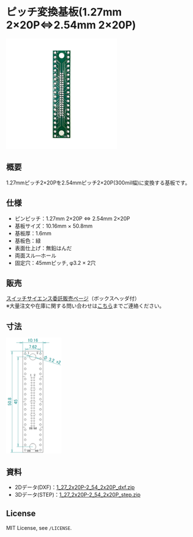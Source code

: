 # ピッチ変換基板(1.27mm 2×20P⇔2.54mm 2×20P)

<img src="/img/ProductImage_1000px.jpg" width="300px">

## 概要
1.27mmピッチ2×20Pを2.54mmピッチ2×20P(300mil幅)に変換する基板です。

## 仕様
- ピンピッチ：1.27mm 2×20P ⇔ 2.54mm 2×20P
- 基板サイズ：10.16mm × 50.8mm
- 基板厚：1.6mm
- 基板色：緑
- 表面仕上げ：無鉛はんだ
- 両面スル―ホール
- 固定穴：45mmピッチ, φ3.2 × 2穴


## 販売  
[スイッチサイエンス委託販売ページ](https://www.switch-science.com/catalog/7618/)（ボックスヘッダ付）  
※大量注文や在庫に関する問い合わせは[こちら](mailto:info.y2kb@gmail.com)までご連絡ください。


## 寸法
<img src="/img/dimension.png" width="150px">

## 資料
- 2Dデータ(DXF)：<a href="https://github.com/y2kblog/PitchConvertPCB_1.27mm2x20P-2.54mm2x20P/raw/master/PCB_source/KiCad/dxf/1_27_2x20P-2_54_2x20P_dxf.zip" download="">1_27_2x20P-2_54_2x20P_dxf.zip</a>  
- 3Dデータ(STEP)：<a href="https://github.com/y2kblog/PitchConvertPCB_1.27mm2x20P-2.54mm2x20P/raw/master/PCB_source/KiCad/step/1_27_2x20P-2_54_2x20P_step.zip" download="">1_27_2x20P-2_54_2x20P_step.zip</a>  

## License
MIT License, see `/LICENSE`.
